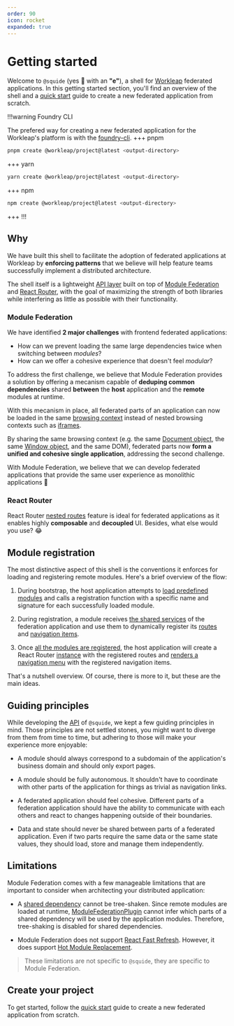 ```yaml
---
order: 90
icon: rocket
expanded: true
---
```


# Getting started

Welcome to `@squide` (yes :squid: with an **"e"**), a shell for [Workleap](https://workleap.com/) federated applications. In this getting started section, you'll find an overview of the shell and a [quick start](create-host.md) guide to create a new federated application from scratch.

!!!warning Foundry CLI

The prefered way for creating a new federated application for the Workleap's platform is with the [foundry-cli](https://github.com/gsoft-inc/wl-foundry-cli).
+++ pnpm
```bash
pnpm create @workleap/project@latest <output-directory>
```
+++ yarn
```bash
yarn create @workleap/project@latest <output-directory>
```
+++ npm
```bash
npm create @workleap/project@latest <output-directory>
```
+++
!!!

## Why

We have built this shell to facilitate the adoption of federated applications at Workleap by **enforcing patterns** that we believe will help feature teams successfully implement a distributed architecture.

The shell itself is a lightweight [API layer](/reference) built on top of [Module Federation](https://webpack.js.org/concepts/module-federation/) and [React Router](https://reactrouter.com), with the goal of maximizing the strength of both libraries while interfering as little as possible with their functionality.

### Module Federation

We have identified **2 major challenges** with frontend federated applications:
- How can we prevent loading the same large dependencies twice when switching between *modules*?
- How can we offer a cohesive experience that doesn't feel *modular*?

To address the first challenge, we believe that Module Federation provides a solution by offering a mecanism capable of **deduping common dependencies** shared **between** the **host** application and the **remote** modules at runtime.

With this mecanism in place, all federated parts of an application can now be loaded in the same [browsing context](https://developer.mozilla.org/en-US/docs/Glossary/Browsing_context) instead of nested browsing contexts such as [iframes](https://developer.mozilla.org/en-US/docs/Web/HTML/Element/iframe). 

By sharing the same browsing context (e.g. the same [Document object](https://developer.mozilla.org/en-US/docs/Web/API/Document), the same [Window object](https://developer.mozilla.org/en-US/docs/Web/API/Window), and the same DOM), federated parts now **form a unified and cohesive single application**, addressing the second challenge. 

With Module Federation, we believe that we can develop federated applications that provide the same user experience as monolithic applications :rocket:

### React Router

React Router [nested routes](https://reactrouter.com/en/main/start/tutorial#nested-routes) feature is ideal for federated applications as it enables highly **composable** and **decoupled** UI. Besides, what else would you use? :joy:

## Module registration

The most distinctive aspect of this shell is the conventions it enforces for loading and registering remote modules. Here's a brief overview of the flow:

1. During bootstrap, the host application attempts to [load predefined modules](/reference/registration/registerRemoteModules.md) and calls a registration function with a specific name and signature for each successfully loaded module.

2. During registration, a module receives [the shared services](/reference/runtime/runtime-class.md) of the federation application and use them to dynamically register its [routes](/reference/runtime/runtime-class.md#register-routes) and [navigation items](/reference/runtime/runtime-class.md#register-navigation-items).

3. Once [all the modules are registered](/reference/registration/useAreModulesReady.md), the host application will create a React Router [instance](https://reactrouter.com/en/main/routers/create-browser-router) with the registered routes and [renders a navigation menu](/reference/routing/useRenderedNavigationItems.md) with the registered navigation items.

That's a nutshell overview. Of course, there is more to it, but these are the main ideas.

## Guiding principles

While developing the [API](/reference) of `@squide`, we kept a few guiding principles in mind. Those principles are not settled stones, you might want to diverge from them from time to time, but adhering to those will make your experience more enjoyable:

- A module should always correspond to a subdomain of the application's business domain and should only export pages.

- A module should be fully autonomous. It shouldn't have to coordinate with other parts of the application for things as trivial as navigation links.

- A federated application should feel cohesive. Different parts of a federation application should have the ability to communicate with each others and react to changes happening outside of their boundaries.

- Data and state should never be shared between parts of a federated application. Even if two parts require the same data or the same state values, they should load, store and manage them independently.

## Limitations

Module Federation comes with a few manageable limitations that are important to consider when architecting your distributed application:

- A [shared dependency](https://webpack.js.org/plugins/module-federation-plugin/#sharing-hints) cannot be tree-shaken. Since remote modules are loaded at runtime, [ModuleFederationPlugin](https://webpack.js.org/plugins/module-federation-plugin) cannot infer which parts of a shared dependency will be used by the application modules. Therefore, tree-shaking is disabled for shared dependencies.

- Module Federation does not support [React Fast Refresh](https://github.com/pmmmwh/react-refresh-webpack-plugin). However, it does support [Hot Module Replacement](https://webpack.js.org/concepts/hot-module-replacement/).

> These limitations are not specific to `@squide`, they are specific to Module Federation.

## Create your project

To get started, follow the [quick start](create-host.md) guide to create a new federated application from scratch.
